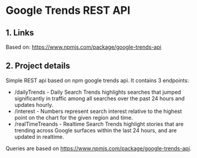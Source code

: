 # Google Trends REST API

## 1. Links

Based on: https://www.npmjs.com/package/google-trends-api

## 2. Project details

Simple REST api based on npm google trends api. It contains 3 endpoints:
 - /dailyTrends - Daily Search Trends highlights searches that jumped significantly in traffic among all searches over the past 24 hours and updates hourly.
 - /interest - Numbers represent search interest relative to the highest point on the chart for the given region and time.
 - /realTimeTreands - Realtime Search Trends highlight stories that are trending across Google surfaces within the last 24 hours, and are updated in realtime. 

Queries are based on https://www.npmjs.com/package/google-trends-api.
